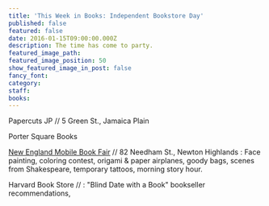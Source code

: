 ```yaml
---
title: 'This Week in Books: Independent Bookstore Day'
published: false
featured: false
date: 2016-01-15T09:00:00.000Z
description: The time has come to party.
featured_image_path:
featured_image_position: 50
show_featured_image_in_post: false
fancy_font:
category:
staff:
books:
---
```



Papercuts JP // 5 Green St., Jamaica Plain

Porter Square Books

[New England Mobile Book Fair](http://www.nebookfair.com/event/430-independent-bookstore-day) // 82 Needham St., Newton Highlands : Face painting, coloring contest, origami & paper airplanes, goody bags, scenes from Shakespeare, temporary tattoos, morning story hour.

Harvard Book Store // : "Blind Date with a Book" bookseller recommendations,